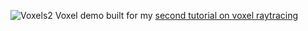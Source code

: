 ![Voxels2](https://github.com/user-attachments/assets/fcd60f97-cd5a-4d4b-b0d5-dbca1a4eca72)
Voxel demo built for my [second tutorial on voxel raytracing](https://github.com/XorDev/GM_Voxels)
